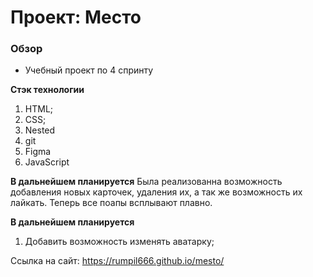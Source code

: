 # Проект: Место

### Обзор

* Учебный проект по 4 спринту

**Стэк технологии**
1. HTML;
2. CSS;
3. Nested
4. git
5. Figma
6. JavaScript

**В дальнейшем планируется**
Была реализованна возможность добавления новых карточек, удаления их, а так же возможность их лайкать.
Теперь все поапы всплывают плавно.

**В дальнейшем планируется**

1. Добавить возможность изменять аватарку;

Ссылка на сайт:
https://rumpil666.github.io/mesto/
